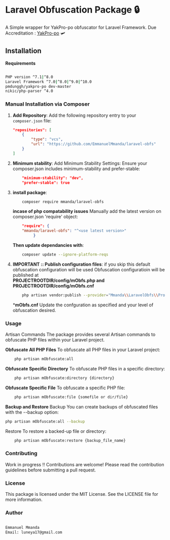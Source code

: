 # Laravel Obfuscation Package 🔒

A Simple wrapper for YakPro-po obfuscator for Laravel Framework.
Due Accreditation : <a href="https://github.com/pk-fr/yakpro-po">YakPro-po</a> 🛩️

## Installation

**Requirements**

```bash

PHP version ^7.1|^8.0
Laravel Framework ^7.0|^8.0|^9.0|^10.0
pmdunggh/yakpro-po dev-master
nikic/php-parser ^4.0

```

### Manual Installation via Composer

1. **Add Repository**: Add the following repository entry to your `composer.json` file:

   ```json
   "repositories": [
       {
           "type": "vcs",
           "url": "https://github.com/EmmanuelMmanda/laravel-obfs"
       }
   ]
   ```

2. **Minimum stability**: Add Minimum Stability Settings: Ensure your composer.json includes minimum-stability and prefer-stable:

   ```json
       "minimum-stability": "dev",
       "prefer-stable": true
   ```

3. **install package**:

   ```bash
       composer require mmanda/laravel-obfs
   ```

   **incase of php compatability issues**
   Manually add the latest version on composer.json 'require' object:

   ```json
       "require": {
       "mmanda/laravel-obfs": "^<use latest version>"
            }
   ```

   **Then update dependancies with**:

   ```bash
       composer update --ignore-platform-reqs
   ```

4. **IMPORTANT :: Publish configuration files**: if you skip this default obfuscation configuration will be used
   Obfuscation configuratioin will be published at 
   <br>
     **PROJECTROOTDIR/config/mObfs.php and PROJECTROOTDIR/config/mObfs.cnf**

   ```bash
       php artisan vendor:publish --provider="Mmanda\\LaravelObfs\\Providers\\ObfuscateServiceProvider"
   ```

   ***mObfs.cnf**
   Update the confguration as specified and your level of obfuscation desired.


### Usage

Artisan Commands
The package provides several Artisan commands to obfuscate PHP files within your Laravel project.

**Obfuscate All PHP Files**
To obfuscate all PHP files in your Laravel project:

```bash
    php artisan mObfuscate:all

```

**Obfuscate Specific Directory**
To obfuscate PHP files in a specific directory:

```bash
    php artisan mObfuscate:directory {directory}

```

**Obfuscate Specific File**
To obfuscate a specific PHP file:

```bash
    php artisan mObfuscate:file {somefile or dir/file}
```

**Backup and Restore**
Backup
You can create backups of obfuscated files with the --backup option:

```bash
php artisan mObfuscate:all --backup

```

Restore
To restore a backed-up file or directory:

```bash
    php artisan mObfuscate:restore {backup_file_name}
```

### Contributing

Work in progress !! Contributions are welcome! Please read the contribution guidelines before submitting a pull request.

### License

This package is licensed under the MIT License. See the LICENSE file for more information.

### Author

```bash

Emmanuel Mmanda
Email: luneya17@gmail.com

```
